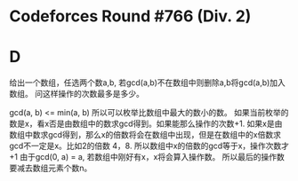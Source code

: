# Codeforces Round #766 (Div. 2)
# D
给出一个数组，任选两个数a,b, 若gcd(a,b)不在数组中则删除a,b将gcd(a,b)加入数组。
问这样操作的次数最多是多少。

gcd(a, b) <= min(a, b)
所以可以枚举比数组中最大的数小的数。 如果当前枚举的数是x，看x否是由数组中的数求gcd得到。如果能那么操作的次数+1.
如果x是由数组中数求gcd得到，那么x的倍数将会在数组中出现，但是在数组中的x倍数求gcd不一定是x。比如2的倍数 4，8.
所以数组中x的倍数的gcd等于x，操作次数才+1
由于gcd(0, a) = a, 若数组中刚好有x，x将会算入操作数。
所以最后的操作数要减去数组元素个数n。
